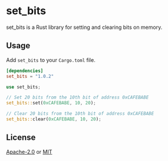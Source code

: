 # set\_bits

set\_bits is a Rust library for setting and clearing bits on memory.

## Usage

Add `set_bits` to your `Cargo.toml` file.

```toml
[dependencies]
set_bits = "1.0.2"
```

```rust
use set_bits;

// Set 20 bits from the 10th bit of address 0xCAFEBABE
set_bits::set(0xCAFEBABE, 10, 20);

// Clear 20 bits from the 10th bit of address 0xCAFEBABE
set_bits::clear(0xCAFEBABE, 10, 20);
```

## License
[Apache-2.0](https://choosealicense.com/licenses/apache-2.0/) or [MIT](https://choosealicense.com/licenses/mit/)
